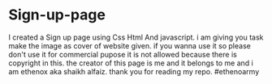 # Sign-up-page
I created a Sign up page using Css Html And javascript.
i am giving you task make the image as cover of website given.
if you wanna use it so please don't use it for commercial pupose it is not allowed because there is copyright in this.
the creator of this page is me and it belongs to me and i am ethenox aka shaikh alfaiz.
thank you for reading my repo.
#ethenoarmy
